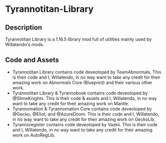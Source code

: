 # Tyrannotitan-Library

## Description
Tyrannotitan Library is a 1.16.5 library mod full of utilities mainly used by Willatendo's mods.

## Code and Assets
* Tyrannotitan Library contains code deveoloped by TeamAbnormals. This is their code and I, Willatendo, in no way want to take any credit for their amazing work on Abnormals Core (Blueprint) and their various other work.
* Tyrannotitan Library & Tyrannobook contains code deveoloped by @SlimeKnights. This is their code & assets and I, Willatendo, in no way want to take any credit for their amazing work on Mantle.
* Tyrannomation & Tyrannomation Core contains code deveoloped by @Gecko, @Eliot, and @AzureDoom. This is their code and I, Willatendo, in no way want to take any credit for their amazing work on GeckoLib.
* Tyrannoregister contains code deveoloped by Vazkii. This is their code and I, Willatendo, in no way want to take any credit for their amazing work on AutoRegLib.